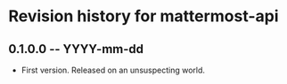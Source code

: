 # Revision history for mattermost-api

## 0.1.0.0  -- YYYY-mm-dd

* First version. Released on an unsuspecting world.
